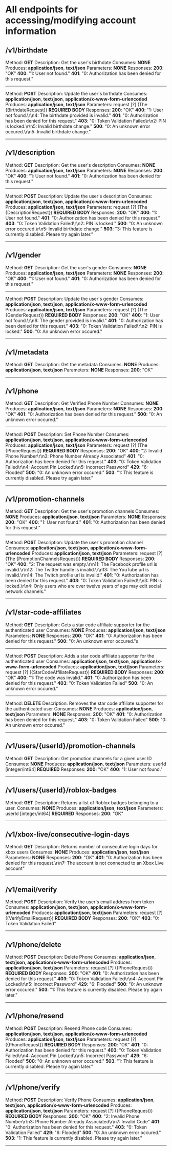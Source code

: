 # All endpoints for accessing/modifying account information

## /v1/birthdate

Method: **GET**
Description: Get the user's birthdate
Consumes: **NONE**
Produces: **application/json**, **text/json**
Parameters: **NONE**
Responses:
    **200**: "OK"
    **400**: "1: User not found."
    **401**: "0: Authorization has been denied for this request."
<hr>

Method: **POST**
Description: Update the user's birthdate
Consumes: **application/json**, **text/json**, **application/x-www-form-urlencoded**
Produces: **application/json**, **text/json**
Parameters: 
    request [?] (The {BirthdateRequest}) **REQUIRED BODY**
Responses:
    **200**: "OK"
    **400**: "1: User not found.\r\n4: The birthdate provided is invalid."
    **401**: "0: Authorization has been denied for this request."
    **403**: "0: Token Validation Failed\r\n2: PIN is locked.\r\n5: Invalid birthdate change."
    **500**: "0: An unknown error occured.\r\n5: Invalid birthdate change."
<hr>

## /v1/description

Method: **GET**
Description: Get the user's description
Consumes: **NONE**
Produces: **application/json**, **text/json**
Parameters: **NONE**
Responses:
    **200**: "OK"
    **400**: "1: User not found."
    **401**: "0: Authorization has been denied for this request."
<hr>

Method: **POST**
Description: Update the user's description
Consumes: **application/json**, **text/json**, **application/x-www-form-urlencoded**
Produces: **application/json**, **text/json**
Parameters: 
    request [?] (The {DescriptionRequest}) **REQUIRED BODY**
Responses:
    **200**: "OK"
    **400**: "1: User not found."
    **401**: "0: Authorization has been denied for this request."
    **403**: "0: Token Validation Failed\r\n2: PIN is locked."
    **500**: "0: An unknown error occured.\r\n5: Invalid birthdate change."
    **503**: "3: This feature is currently disabled. Please try again later."
<hr>

## /v1/gender

Method: **GET**
Description: Get the user's gender
Consumes: **NONE**
Produces: **application/json**, **text/json**
Parameters: **NONE**
Responses:
    **200**: "OK"
    **400**: "1: User not found."
    **401**: "0: Authorization has been denied for this request."
<hr>

Method: **POST**
Description: Update the user's gender
Consumes: **application/json**, **text/json**, **application/x-www-form-urlencoded**
Produces: **application/json**, **text/json**
Parameters: 
    request [?] (The {GenderRequest}) **REQUIRED BODY**
Responses:
    **200**: "OK"
    **400**: "1: User not found.\r\n6: The gender provided is invalid."
    **401**: "0: Authorization has been denied for this request."
    **403**: "0: Token Validation Failed\r\n2: PIN is locked."
    **500**: "0: An unknown error occured."
<hr>

## /v1/metadata

Method: **GET**
Description: Get the metadata
Consumes: **NONE**
Produces: **application/json**, **text/json**
Parameters: **NONE**
Responses:
    **200**: "OK"
<hr>

## /v1/phone

Method: **GET**
Description: Get Verified Phone Number
Consumes: **NONE**
Produces: **application/json**, **text/json**
Parameters: **NONE**
Responses:
    **200**: "OK"
    **401**: "0: Authorization has been denied for this request."
    **500**: "0: An unknown error occured."
<hr>

Method: **POST**
Description: Set Phone Number
Consumes: **application/json**, **text/json**, **application/x-www-form-urlencoded**
Produces: **application/json**, **text/json**
Parameters: 
    request [?] (The {PhoneRequest}) **REQUIRED BODY**
Responses:
    **200**: "OK"
    **400**: "2: Invalid Phone Number\r\n3: Phone Number Already Associated"
    **401**: "0: Authorization has been denied for this request."
    **403**: "0: Token Validation Failed\r\n4: Account Pin Locked\r\n5: Incorrect Password"
    **429**: "6: Flooded"
    **500**: "0: An unknown error occured."
    **503**: "1: This feature is currently disabled. Please try again later."
<hr>

## /v1/promotion-channels

Method: **GET**
Description: Get the user's promotion channels
Consumes: **NONE**
Produces: **application/json**, **text/json**
Parameters: **NONE**
Responses:
    **200**: "OK"
    **400**: "1: User not found."
    **401**: "0: Authorization has been denied for this request."
<hr>

Method: **POST**
Description: Update the user's promotion channel
Consumes: **application/json**, **text/json**, **application/x-www-form-urlencoded**
Produces: **application/json**, **text/json**
Parameters: 
    request [?] (The {PromotionChannelsRequest}) **REQUIRED BODY**
Responses:
    **200**: "OK"
    **400**: "2: The request was empty.\r\n11: The Facebook profile url is invalid.\r\n12: The Twitter handle is invalid.\r\n13: The YouTube url is invalid.\r\n14: The Twitch profile url is invalid."
    **401**: "0: Authorization has been denied for this request."
    **403**: "0: Token Validation Failed\r\n3: PIN is locked.\r\n4: Only users who are over twelve years of age may edit social network channels."
<hr>

## /v1/star-code-affiliates

Method: **GET**
Description: Gets a star code affiliate supporter for the authenticated user
Consumes: **NONE**
Produces: **application/json**, **text/json**
Parameters: **NONE**
Responses:
    **200**: "OK"
    **401**: "0: Authorization has been denied for this request."
    **500**: "0: An unknown error occured."s
<hr>

Method: **POST**
Description: Adds a star code affiliate supporter for the authenticated user
Consumes: **application/json**, **text/json**, **application/x-www-form-urlencoded**
Produces: **application/json**, **text/json**
Parameters: 
    request [?] ({StarCodeAffiliateRequest}) **REQUIRED BODY**
Responses:
    **200**: "OK"
    **400**: "1: The code was invalid."
    **401**: "0: Authorization has been denied for this request."
    **403**: "0: Token Validation Failed"
    **500**: "0: An unknown error occured."
<hr>

Method: **DELETE**
Description: Removes the star code affiliate supporter for the authenticated user
Consumes: **NONE**
Produces: **application/json**, **text/json**
Parameters: **NONE**
Responses:
    **200**: "OK"
    **401**: "0: Authorization has been denied for this request."
    **403**: "0: Token Validation Failed"
    **500**: "0: An unknown error occured."
<hr>

## /v1/users/{userId}/promotion-channels

Method: **GET**
Description: Get promotion channels for a given user ID
Consumes: **NONE**
Produces: **application/json**, **text/json**
Parameters:
    userId [integer/int64] **REQUIRED**
Responses:
    **200**: "OK"
    **400**: "1: User not found."
<hr>

## /v1/users/{userId}/roblox-badges

Method: **GET**
Description: Returns a list of Roblox badges belonging to a user.
Consumes: **NONE**
Produces: **application/json**, **text/json**
Parameters:
    userId [integer/int64] **REQUIRED**
Responses:
    **200**: "OK"
<hr>

## /v1/xbox-live/consecutive-login-days

Method: **GET**
Description: Returns number of consecutive login days for xbox users
Consumes: **NONE**
Produces: **application/json**, **text/json**
Parameters: **NONE**
Responses:
    **200**: "OK"
    **401**: "0: Authorization has been denied for this request.\r\n7: The account is not connected to an Xbox Live account"
<hr>

## /v1/email/verify

Method: **POST**
Description: Verify the user's email address from token
Consumes: **application/json**, **text/json**, **application/x-www-form-urlencoded**
Produces: **application/json**, **text/json**
Parameters: 
    request [?] ({VerifyEmailRequest}) **REQUIRED BODY**
Responses:
    **200**: "OK"
    **403**: "0: Token Validation Failed"
<hr>

## /v1/phone/delete

Method: **POST**
Description: Delete Phone
Consumes: **application/json**, **text/json**, **application/x-www-form-urlencoded**
Produces: **application/json**, **text/json**
Parameters: 
    request [?] ({PhoneRequest}) **REQUIRED BODY**
Responses:
    **200**: "OK"
    **401**: "0: Authorization has been denied for this request."
    **403**: "0: Token Validation Failed\r\n4: Account Pin Locked\r\n5: Incorrect Password"
    **429**: "6: Flooded"
    **500**: "0: An unknown error occured."
    **503**: "1: This feature is currently disabled. Please try again later."
<hr>

## /v1/phone/resend

Method: **POST**
Description: Resend Phone code
Consumes: **application/json**, **text/json**, **application/x-www-form-urlencoded**
Produces: **application/json**, **text/json**
Parameters: 
    request [?] ({PhoneRequest}) **REQUIRED BODY**
Responses:
    **200**: "OK"
    **401**: "0: Authorization has been denied for this request."
    **403**: "0: Token Validation Failed\r\n4: Account Pin Locked\r\n5: Incorrect Password"
    **429**: "6: Flooded"
    **500**: "0: An unknown error occured."
    **503**: "1: This feature is currently disabled. Please try again later."
<hr>

## /v1/phone/verify

Method: **POST**
Description: Verify Phone
Consumes: **application/json**, **text/json**, **application/x-www-form-urlencoded**
Produces: **application/json**, **text/json**
Parameters: 
    request [?] ({PhoneRequest}) **REQUIRED BODY**
Responses:
    **200**: "OK"
    **400**: "2: Invalid Phone Number\r\n3: Phone Number Already Associated\r\n7: Invalid Code"
    **401**: "0: Authorization has been denied for this request."
    **403**: "0: Token Validation Failed"
    **429**: "6: Flooded"
    **500**: "0: An unknown error occured."
    **503**: "1: This feature is currently disabled. Please try again later."
<hr>